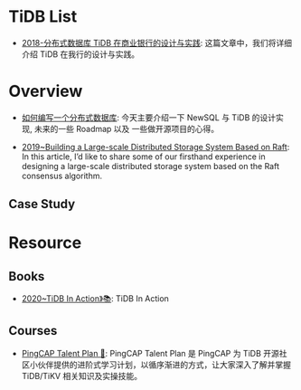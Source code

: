 # TiDB List

- [2018-分布式数据库 TiDB 在商业银行的设计与实践](https://mp.weixin.qq.com/s/GfHIUWPetDUClCOOJF27bw): 这篇文章中，我们将详细介绍 TiDB 在我行的设计与实践。

# Overview

- [如何编写一个分布式数据库](http://studygolang.com/articles/4860): 今天主要介绍一下 NewSQL 与 TiDB 的设计实现, 未来的一些 Roadmap 以及 一些做开源项目的心得。

- [2019~Building a Large-scale Distributed Storage System Based on Raft](https://www.cncf.io/blog/2019/11/04/building-a-large-scale-distributed-storage-system-based-on-raft/): In this article, I’d like to share some of our firsthand experience in designing a large-scale distributed storage system based on the Raft consensus algorithm.

## Case Study

# Resource

## Books

- [2020~TiDB In Action》📚](https://github.com/pingcap-incubator/tidb-in-action): TiDB In Action

## Courses

- [PingCAP Talent Plan 🎥](https://mp.weixin.qq.com/s/_aXDbsQIBsdXmRqAEzvUHg): PingCAP Talent Plan 是 PingCAP 为 TiDB 开源社区小伙伴提供的进阶式学习计划，以循序渐进的方式，让大家深入了解并掌握 TiDB/TiKV 相关知识及实操技能。
